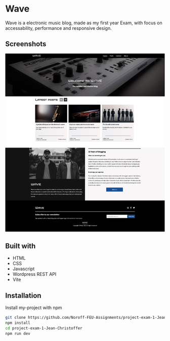 
# Wave

Wave is a electronic music blog, made as my first year Exam, with focus on accessability, performance and responsive design. 

## Screenshots

![App Screenshot](src/images/screenshot.jpg)


## Built with

- HTML
- CSS
- Javascript
- Wordpress REST API
- Vite
## Installation

Install my-project with npm

```bash
git clone https://github.com/Noroff-FEU-Assignments/project-exam-1-Jean-Christoffer.git
npm install
cd project-exam-1-Jean-Christoffer
npm run dev
```
    
